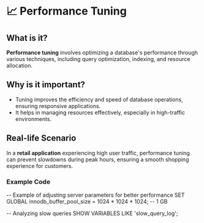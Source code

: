 

# 📈 Performance Tuning

## What is it?
**Performance tuning** involves optimizing a database's performance through various techniques, including query optimization, indexing, and resource allocation.

## Why is it important?
- Tuning improves the efficiency and speed of database operations, ensuring responsive applications.
- It helps in managing resources effectively, especially in high-traffic environments.

## Real-life Scenario
In a **retail application** experiencing high user traffic, performance tuning can prevent slowdowns during peak hours, ensuring a smooth shopping experience for customers.

### Example Code
-- Example of adjusting server parameters for better performance
SET GLOBAL innodb_buffer_pool_size = 1024 * 1024 * 1024; -- 1 GB

-- Analyzing slow queries
SHOW VARIABLES LIKE 'slow_query_log';
